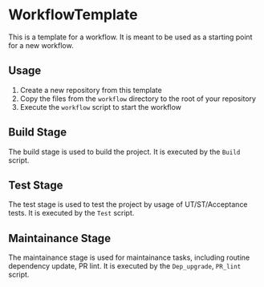 # WorkflowTemplate
This is a template for a workflow. It is meant to be used as a starting point for a new workflow.

## Usage
1. Create a new repository from this template
2. Copy the files from the `workflow` directory to the root of your repository
3. Execute the `workflow` script to start the workflow

## Build Stage
The build stage is used to build the project. It is executed by the `Build` script.

## Test Stage
The test stage is used to test the project by usage of UT/ST/Acceptance tests. It is executed by the `Test` script.

## Maintainance Stage
The maintainance stage is used for maintainance tasks, including routine dependency update, PR lint. It is executed by the `Dep_upgrade`, `PR_lint` script.

